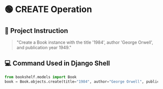 # 🟢 CREATE Operation

## 🎯 Project Instruction
> "Create a Book instance with the title '1984', author 'George Orwell', and publication year 1949."

## 💻 Command Used in Django Shell

```python
from bookshelf.models import Book
book = Book.objects.create(title="1984", author="George Orwell", publication_year=1949)
```
